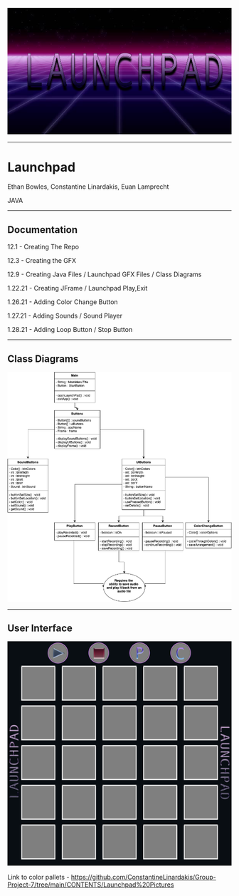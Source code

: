 ![img](https://github.com/ConstantineLinardakis/Group-Project-7/blob/main/CONTENTS/background.png)
___

# Launchpad
Ethan Bowles, Constantine Linardakis, Euan Lamprecht

<dl>
  <dt> JAVA </dt>
</dl>

___

## Documentation
12.1 - Creating The Repo

12.3 - Creating the GFX

12.9 - Creating Java Files / Launchpad GFX Files / Class Diagrams

1.22.21 - Creating JFrame / Launchpad Play,Exit

1.26.21 - Adding Color Change Button

1.27.21 - Adding Sounds / Sound Player

1.28.21 - Adding Loop Button / Stop Button

___

## Class Diagrams
![img](https://github.com/ConstantineLinardakis/Group-Project-7/blob/main/CONTENTS/LaunchPadClassDiagram.png)
___

## User Interface

![img](https://github.com/ConstantineLinardakis/Group-Project-7/blob/main/CONTENTS/Launchpad%20Pictures/LaunchpadBackground.png)

Link to color pallets - https://github.com/ConstantineLinardakis/Group-Project-7/tree/main/CONTENTS/Launchpad%20Pictures 
